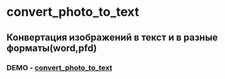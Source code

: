 # convert_photo_to_text
## Конвертация изображений в текст и в разные форматы(word,pfd)

### DEMO - [convert_photo_to_text](convert-photo-to-text.vercel.app) 
